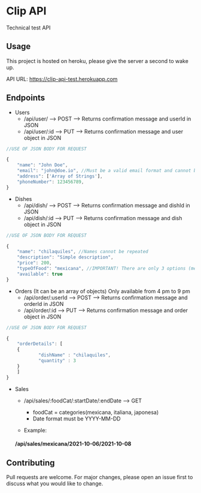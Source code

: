# Clip API

Technical test API

## Usage

This project is hosted on heroku, please give the server a second to wake up.

API URL: https://clip-api-test.herokuapp.com


## Endpoints
* Users
    * /api/user/   --> POST --> Returns confirmation message and userId in JSON
    * /api/user/:id   --> PUT --> Returns confirmation message and user object in JSON
        
```javascript
//USE OF JSON BODY FOR REQUEST

{
    "name": "John Doe",
    "email": "john@doe.io", //Must be a valid email format and cannot be modified once created
    "address": ['Array of Strings'],
    "phoneNumber": 123456789,
}
```

* Dishes
    * /api/dish/   --> POST --> Returns confirmation message and dishId in JSON
    * /api/dish/:id   --> PUT --> Returns confirmation message and dish object in JSON
        
```javascript
//USE OF JSON BODY FOR REQUEST

{
    "name": "chilaquiles", //Names cannot be repeated
    "description": "Simple description",
    "price": 200,
    "typeOfFood": "mexicana", //IMPORTANT! There are only 3 options (mexicana, italiana, japonesa), has to be lowercase.
    "available": true
}
```
* Orders (It can be an array of objects) Only available from 4 pm to 9 pm
    * /api/order/:userId   --> POST --> Returns confirmation message and orderId in JSON
    * /api/order/:id   --> PUT --> Returns confirmation message and order object in JSON
        
```javascript
//USE OF JSON BODY FOR REQUEST

{
    "orderDetails": [
    {
            "dishName" : "chilaquiles",
            "quantity" : 3
    }
    ]
}
```

* Sales 
    * /api/sales/:foodCat/:startDate/:endDate   --> GET
        * foodCat = categories(mexicana, italiana, japonesa)
        * Date format must be YYYY-MM-DD


    * Example:
    #### /api/sales/mexicana/2021-10-06/2021-10-08

## Contributing
Pull requests are welcome. For major changes, please open an issue first to discuss what you would like to change.
